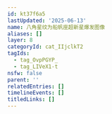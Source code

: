 ```yaml
---
id: kt37f6a5
lastUpdated: '2025-06-13'
name: 八角星纹为船帆座超新星爆发图像
aliases: []
layer: 8
categoryId: cat_IIjclkT2
tagIds:
  - tag_OvpPGYP_
  - tag_LIVeX1-t
nsfw: false
parent: ''
relatedEntries: []
timelineEvents: []
titledLinks: []
---
```


